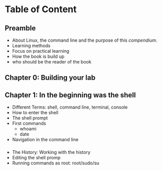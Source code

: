 # Table of Content

## Preamble
- About Linux, the command line and the purpose of this *compendium*.
- Learning methods
- Focus on practical learning
- How the book is build up
- who should be the reader of the book

## Chapter 0:   Building your lab

## Chapter 1: In the beginning was the shell
- Different Terms: shell, command line, terminal, console
- How to enter the shell
- The shell prompt
- First commands
    - whoami
    - date
- Navigation in the command line





























###

- The History: Working with the history
- Editing the shell promp
- Running commands as root: root/sudo/su

